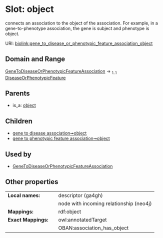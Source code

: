 
# Slot: object


connects an association to the object of the association. For example, in a gene-to-phenotype association, the gene is subject and phenotype is object.

URI: [biolink:gene_to_disease_or_phenotypic_feature_association_object](https://w3id.org/biolink/vocab/gene_to_disease_or_phenotypic_feature_association_object)


## Domain and Range

[GeneToDiseaseOrPhenotypicFeatureAssociation](GeneToDiseaseOrPhenotypicFeatureAssociation.md) &#8594;  <sub>1..1</sub> [DiseaseOrPhenotypicFeature](DiseaseOrPhenotypicFeature.md)

## Parents

 *  is_a: [object](object.md)

## Children

 *  [gene to disease association➞object](gene_to_disease_association_object.md)
 *  [gene to phenotypic feature association➞object](gene_to_phenotypic_feature_association_object.md)

## Used by

 * [GeneToDiseaseOrPhenotypicFeatureAssociation](GeneToDiseaseOrPhenotypicFeatureAssociation.md)

## Other properties

|  |  |  |
| --- | --- | --- |
| **Local names:** | | descriptor (ga4gh) |
|  | | node with incoming relationship (neo4j) |
| **Mappings:** | | rdf:object |
| **Exact Mappings:** | | owl:annotatedTarget |
|  | | OBAN:association_has_object |

